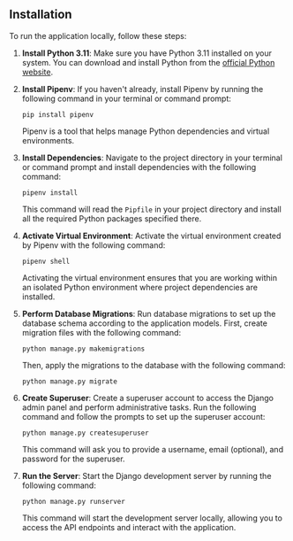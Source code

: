 ## Installation

To run the application locally, follow these steps:

1. **Install Python 3.11**: Make sure you have Python 3.11 installed on your system. You can download and install Python from the [official Python website](https://www.python.org/downloads/).

2. **Install Pipenv**: If you haven't already, install Pipenv by running the following command in your terminal or command prompt:

    ```
    pip install pipenv
    ```

    Pipenv is a tool that helps manage Python dependencies and virtual environments.

3. **Install Dependencies**: Navigate to the project directory in your terminal or command prompt and install dependencies with the following command:

    ```
    pipenv install
    ```

    This command will read the `Pipfile` in your project directory and install all the required Python packages specified there.

4. **Activate Virtual Environment**: Activate the virtual environment created by Pipenv with the following command:

    ```
    pipenv shell
    ```

    Activating the virtual environment ensures that you are working within an isolated Python environment where project dependencies are installed.

5. **Perform Database Migrations**: Run database migrations to set up the database schema according to the application models. First, create migration files with the following command:

    ```
    python manage.py makemigrations
    ```

    Then, apply the migrations to the database with the following command:

    ```
    python manage.py migrate
    ```

6. **Create Superuser**: Create a superuser account to access the Django admin panel and perform administrative tasks. Run the following command and follow the prompts to set up the superuser account:

    ```
    python manage.py createsuperuser
    ```

    This command will ask you to provide a username, email (optional), and password for the superuser.

7. **Run the Server**: Start the Django development server by running the following command:

    ```
    python manage.py runserver
    ```

    This command will start the development server locally, allowing you to access the API endpoints and interact with the application.
